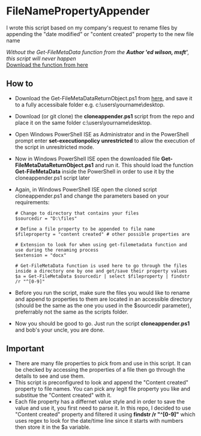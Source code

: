 # FileNamePropertyAppender

I wrote this script based on my company's request to rename files by appending the "date modified" or "content created" property to the new file name

*Without the Get-FileMetaData function from the **Author 'ed wilson, msft'**, this script will never happen*
<br>
[Download the function from here](https://gallery.technet.microsoft.com/scriptcenter/get-file-meta-data-function-f9e8d804)

## How to
- Download the Get-FileMetaDataReturnObject.ps1 from [here](https://gallery.technet.microsoft.com/scriptcenter/get-file-meta-data-function-f9e8d804), and save it to a fully accessibale folder e.g. c:\users\yourname\desktop.
- Download (or git clone) the **cloneappender.ps1** script from the repo and place it on the same folder c:\users\yourname\desktop.
- Open Windows PowerShell ISE as Administrator and in the PowerShell prompt enter **set-executionpolicy unrestricted** to allow the execution of the script in unresitricted mode.
- Now in Windows PowerShell ISE open the downloaded file **Get-FileMetaDataReturnObject.ps1** and run it. This should load the function **Get-FileMetaData** inside the PowerShell in order to use it by the cloneappender.ps1 script later
- Again, in Windows PowerShell ISE open the cloned script cloneappender.ps1 and change the parameters based on your requirements:

      # Change to directory that contains your files 
      $sourcedir = "D:\files" 

      # Define a file property to be appended to file name
      $fileproperty = "content created" # other possible properties are 

      # Extension to look for when using get-filemetadata function and use during the renaming process
      $extension = "docx"

      # Get-FileMetaData function is used here to go through the files inside a directory one by one and get/save their property values
      $a = Get-FileMetaData $sourcedir | select $fileproperty | findstr /r "^[0-9]"

- Before you run the script, make sure the files you would like to rename and append to properties to them are located in an accessible directory (should be the same as the one you used in the $sourcedir parameter), preferrably not the same as the scripts folder.

- Now you should be good to go. Just run the script **cloneappender.ps1** and bob's your uncle, you are done.

## Important
- There are many file properties to pick from and use in this script. It can be checked by accessing the properties of a file then go through the details to see and use them.
- This script is preconfigured to look and append the "Content created" property to file names. You can pick any legit file property you like and substitue the "Content created" with it.
- Each file property has a differnet value style and in order to save the value and use it, you first need to parse it. In this repo, I decided to use "Content created" property and filtered it using **findstr /r "^[0-9]"** which uses regex to look for the date/time line since it starts with numbers then store it in the $a variable.
